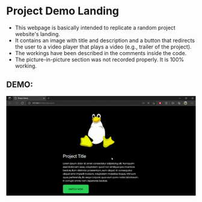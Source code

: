 # Project Demo Landing
* This webpage is basically intended to replicate a random project website's landing.
* It contains an image with title and description and a button that redirects the user to a video player that plays a video (e.g., trailer of the project).
* The workings have been described in the comments inside the code.
* The picture-in-picture section was not recorded properly. It is 100% working.

## DEMO:
![Project demo player](resources/demo.gif)